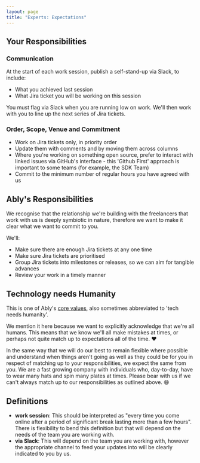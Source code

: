 ```yaml
---
layout: page
title: "Experts: Expectations"
---
```


## Your Responsibilities

### Communication

At the start of each work session, publish a self-stand-up via Slack, to include:

- What you achieved last session
- What Jira ticket you will be working on this session

You must flag via Slack when you are running low on work.
We'll then work with you to line up the next series of Jira tickets.

### Order, Scope, Venue and Commitment

- Work on Jira tickets only, in priority order
- Update them with comments and by moving them across columns
- Where you're working on something open source, prefer to interact with linked issues via GitHub's interface - this 'Github First' approach is important to some teams (for example, the SDK Team)
- Commit to the minimum number of regular hours you have agreed with us

## Ably's Responsibilities

We recognise that the relationship we're building with the freelancers that work with us is deeply symbiotic in nature, therefore we want to make it clear what we want to commit to you.

We'll:

- Make sure there are enough Jira tickets at any one time
- Make sure Jira tickets are prioritised
- Group Jira tickets into milestones or releases, so we can aim for tangible advances
- Review your work in a timely manner

## Technology needs Humanity

This is one of Ably's [core values](https://ably.com/blog/ably-values),
also sometimes abbreviated to 'tech needs humanity'.

We mention it here because we want to explicitly acknowledge that we're all humans.
This means that we know we'll all make mistakes at times, or perhaps not quite match up to expectations all of the time. :heart:

In the same way that we will do our best to remain flexible where possible and understand when things aren't going as well as they could be for you in respect of matching up to your responsibilities, we expect the same from you. We are a fast growing company with individuals who, day-to-day, have to wear many hats and spin many plates at times. Please bear with us if we can't always match up to our responsibilities as outlined above. :smile:

## Definitions

- **work session**: This should be interpreted as "every time you come online after a period of significant break lasting more than a few hours". There is flexibility to bend this definition but that will depend on the needs of the team you are working with.
- **via Slack**: This will depend on the team you are working with, however the appropriate channel to feed your updates into will be clearly indicated to you by us.
